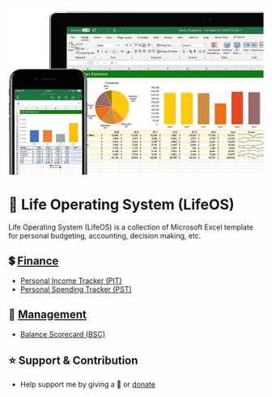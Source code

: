 <p align="center"><img src="screenshot.jpg"></p>

# 🧩 Life Operating System (LifeOS)

Life Operating System (LifeOS) is a collection of Microsoft Excel template for personal budgeting, accounting, decision making, etc.

## 💲 [Finance](templates/finance)
- [Personal Income Tracker (PIT)](https://github.com/agung2001/life-operating-system/blob/d07f49c48557291bdd4fc6741f9159733ef38c49/templates/finance/Personal%20Income%20Tracker%20(PIT).xlsx)
- [Personal Spending Tracker (PST)](https://github.com/agung2001/life-operating-system/blob/c6319abe7f6b5c4101691d181e9cf1c78893ca88/templates/finance/Personal%20Spending%20Tracker%20(PST).xlsx)

## 💼 [Management](templates/management)
- [Balance Scorecard (BSC)](https://github.com/agung2001/life-operating-system/blob/1e9cabab6048eb2ad933b2874e4c617222ae4b50/templates/management/Balance%20Scorecard%20(BSC).xlsx)

## ⭐️ Support & Contribution
- Help support me by giving a 🌟 or [donate][website]

[website]: https://agung2001.github.io